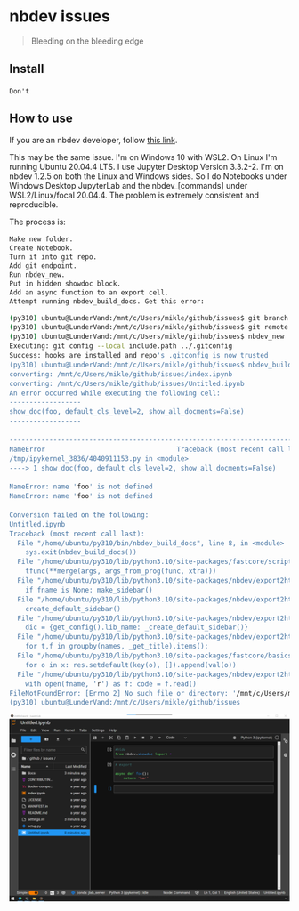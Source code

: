 # nbdev issues
> Bleeding on the bleeding edge


## Install

`Don't`

## How to use

If you are an nbdev developer, follow [this link](https://github.com/fastai/nbdev/issues/327).

This may be the same issue. I'm on Windows 10 with WSL2. On Linux I'm running Ubuntu 20.04.4 LTS. I use Jupyter Desktop Version 3.3.2-2. I'm on nbdev 1.2.5 on both the Linux and Windows sides. So I do Notebooks under Windows Desktop JupyterLab and the nbdev_[commands] under WSL2/Linux/focal 20.04.4. The problem is extremely consistent and reproducible.

The process is:

    Make new folder.
    Create Notebook.
    Turn it into git repo.
    Add git endpoint.
    Run nbdev_new.
    Put in hidden showdoc block.
    Add an async function to an export cell.
    Attempt running nbdev_build_docs. Get this error:

```bash
(py310) ubuntu@LunderVand:/mnt/c/Users/mikle/github/issues$ git branch -M main
(py310) ubuntu@LunderVand:/mnt/c/Users/mikle/github/issues$ git remote add origin git@github.com:miklevin/issues.git
(py310) ubuntu@LunderVand:/mnt/c/Users/mikle/github/issues$ nbdev_new
Executing: git config --local include.path ../.gitconfig
Success: hooks are installed and repo's .gitconfig is now trusted
(py310) ubuntu@LunderVand:/mnt/c/Users/mikle/github/issues$ nbdev_build_docs
converting: /mnt/c/Users/mikle/github/issues/index.ipynb
converting: /mnt/c/Users/mikle/github/issues/Untitled.ipynb
An error occurred while executing the following cell:
------------------
show_doc(foo, default_cls_level=2, show_all_docments=False)
------------------

---------------------------------------------------------------------------
NameError                                 Traceback (most recent call last)
/tmp/ipykernel_3836/4040911153.py in <module>
----> 1 show_doc(foo, default_cls_level=2, show_all_docments=False)

NameError: name 'foo' is not defined
NameError: name 'foo' is not defined

Conversion failed on the following:
Untitled.ipynb
Traceback (most recent call last):
  File "/home/ubuntu/py310/bin/nbdev_build_docs", line 8, in <module>
    sys.exit(nbdev_build_docs())
  File "/home/ubuntu/py310/lib/python3.10/site-packages/fastcore/script.py", line 113, in _f
    tfunc(**merge(args, args_from_prog(func, xtra)))
  File "/home/ubuntu/py310/lib/python3.10/site-packages/nbdev/export2html.py", line 649, in nbdev_build_docs
    if fname is None: make_sidebar()
  File "/home/ubuntu/py310/lib/python3.10/site-packages/nbdev/export2html.py", line 717, in make_sidebar
    create_default_sidebar()
  File "/home/ubuntu/py310/lib/python3.10/site-packages/nbdev/export2html.py", line 709, in create_default_sidebar
    dic = {get_config().lib_name: _create_default_sidebar()}
  File "/home/ubuntu/py310/lib/python3.10/site-packages/nbdev/export2html.py", line 701, in _create_default_sidebar
    for t,f in groupby(names, _get_title).items():
  File "/home/ubuntu/py310/lib/python3.10/site-packages/fastcore/basics.py", line 536, in groupby
    for o in x: res.setdefault(key(o), []).append(val(o))
  File "/home/ubuntu/py310/lib/python3.10/site-packages/nbdev/export2html.py", line 690, in _get_title
    with open(fname, 'r') as f: code = f.read()
FileNotFoundError: [Errno 2] No such file or directory: '/mnt/c/Users/mikle/github/issues/docs/Untitled.html'
(py310) ubuntu@LunderVand:/mnt/c/Users/mikle/github/issues
```

<img src="nbdev_async.png">
